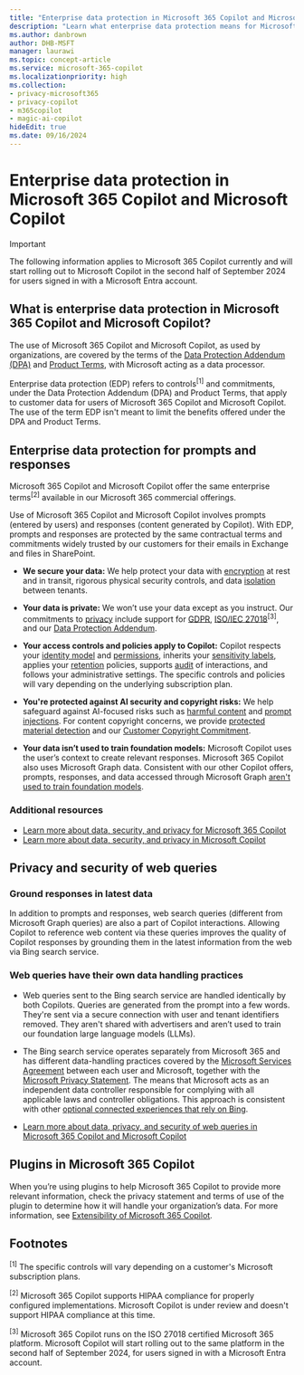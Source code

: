 ```yaml
---
title: "Enterprise data protection in Microsoft 365 Copilot and Microsoft Copilot"
description: "Learn what enterprise data protection means for Microsoft 365 Copilot and Microsoft Copilot."
ms.author: danbrown
author: DHB-MSFT
manager: laurawi
ms.topic: concept-article
ms.service: microsoft-365-copilot
ms.localizationpriority: high
ms.collection: 
- privacy-microsoft365
- privacy-copilot
- m365copilot
- magic-ai-copilot
hideEdit: true
ms.date: 09/16/2024
---
```


# Enterprise data protection in Microsoft 365 Copilot and Microsoft Copilot

> [!IMPORTANT]
> The following information applies to Microsoft 365 Copilot currently and will start rolling out to Microsoft Copilot in the second half of September 2024 for users signed in with a Microsoft Entra account.

## What is enterprise data protection in Microsoft 365 Copilot and Microsoft Copilot?

The use of Microsoft 365 Copilot and Microsoft Copilot, as used by organizations, are covered by the terms of the [Data Protection Addendum (DPA)](https://www.microsoft.com/licensing/docs/view/Microsoft-Products-and-Services-Data-Protection-Addendum-DPA) and [Product Terms](https://www.microsoft.com/licensing/terms/product/PrivacyandSecurityTerms/all), with Microsoft acting as a data processor.

Enterprise data protection (EDP) refers to controls<sup>[1]</sup> and commitments, under the Data Protection Addendum (DPA) and Product Terms, that apply to customer data for users of Microsoft 365 Copilot and Microsoft Copilot. The use of the term EDP isn't meant to limit the benefits offered under the DPA and Product Terms.  

## Enterprise data protection for prompts and responses

Microsoft 365 Copilot and Microsoft Copilot offer the same enterprise terms<sup>[2]</sup> available in our Microsoft 365 commercial offerings.

Use of Microsoft 365 Copilot and Microsoft Copilot involves prompts (entered by users) and responses (content generated by Copilot). With EDP, prompts and responses are protected by the same contractual terms and commitments widely trusted by our customers for their emails in Exchange and files in SharePoint.

- **We secure your data:** We help protect your data with [encryption](/purview/office-365-encryption-in-the-microsoft-cloud-overview) at rest and in transit, rigorous physical security controls, and data [isolation](/compliance/assurance/assurance-microsoft-365-isolation-controls) between tenants.

- **Your data is private:** We won’t use your data except as you instruct. Our commitments to [privacy](https://www.microsoft.com/trust-center/privacy) include support for [GDPR](/compliance/regulatory/gdpr), [ISO/IEC 27018](/compliance/regulatory/offering-ISO-27018)<sup>[3]</sup>, and our [Data Protection Addendum](https://www.microsoft.com/licensing/docs/view/Microsoft-Products-and-Services-Data-Protection-Addendum-DPA).

- **Your access controls and policies apply to Copilot:** Copilot respects your [identity model](microsoft-365-copilot-privacy.md#how-does-microsoft-365-copilot-protect-organizational-data) and [permissions](microsoft-365-copilot-privacy.md#how-does-microsoft-365-copilot-use-your-proprietary-organizational-data), inherits your [sensitivity labels](/purview/sensitivity-labels#sensitivity-labels-and-microsoft-365-copilot), applies your [retention](/purview/retention-policies-copilot) policies, supports [audit](/purview/audit-search?tabs=microsoft-purview-portal) of interactions, and follows your administrative settings. The specific controls and policies will vary depending on the underlying subscription plan.

- **You're protected against AI security and copyright risks:** We help safeguard against AI-focused risks such as [harmful content](microsoft-365-copilot-privacy.md#how-does-copilot-block-harmful-content) and [prompt injections](microsoft-365-copilot-privacy.md#does-copilot-block-prompt-injections-jailbreak-attacks). For content copyright concerns, we provide [protected material detection](microsoft-365-copilot-privacy.md#does-copilot-provide-protected-material-detection) and our [Customer Copyright Commitment](https://blogs.microsoft.com/on-the-issues/2023/09/07/copilot-copyright-commitment-ai-legal-concerns/).

- **Your data isn’t used to train foundation models:** Microsoft Copilot uses the user’s context to create relevant responses. Microsoft 365 Copilot also uses Microsoft Graph data. Consistent with our other Copilot offers, prompts, responses, and data accessed through Microsoft Graph [aren't used to train foundation models](https://blogs.microsoft.com/on-the-issues/2024/03/28/data-protection-responsible-ai-azure-copilot/).

### Additional resources

- [Learn more about data, security, and privacy for Microsoft 365 Copilot](microsoft-365-copilot-privacy.md)
- [Learn more about data, security, and privacy in Microsoft Copilot](/copilot/privacy-and-protections)

## Privacy and security of web queries

### Ground responses in latest data

In addition to prompts and responses, web search queries (different from Microsoft Graph queries) are also a part of Copilot interactions. Allowing Copilot to reference web content via these queries improves the quality of Copilot responses by grounding them in the latest information from the web via Bing search service.

### Web queries have their own data handling practices

- Web queries sent to the Bing search service are handled identically by both Copilots. Queries are generated from the prompt into a few words. They're sent via a secure connection with user and tenant identifiers removed. They aren't shared with advertisers and aren’t used to train our foundation large language models (LLMs).

- The Bing search service operates separately from Microsoft 365 and has different data-handling practices covered by the [Microsoft Services Agreement](https://www.microsoft.com/servicesagreement) between each user and Microsoft, together with the [Microsoft Privacy Statement](https://www.microsoft.com/privacy/privacystatement). The means that Microsoft acts as an independent data controller responsible for complying with all applicable laws and controller obligations. This approach is consistent with other [optional connected experiences that rely on Bing](/microsoft-365-apps/privacy/optional-connected-experiences#experiences-that-rely-on-bing).  

- [Learn more about data, privacy, and security of web queries in Microsoft 365 Copilot and Microsoft Copilot](manage-public-web-access.md)

## Plugins in Microsoft 365 Copilot

When you’re using plugins to help Microsoft 365 Copilot to provide more relevant information, check the privacy statement and terms of use of the plugin to determine how it will handle your organization’s data. For more information, see [Extensibility of Microsoft 365 Copilot](microsoft-365-copilot-privacy.md#extensibility-of-microsoft-365-copilot).

## Footnotes

<sup>[1]</sup> The specific controls will vary depending on a customer's Microsoft subscription plans.

<sup>[2]</sup> Microsoft 365 Copilot supports HIPAA compliance for properly configured implementations. Microsoft Copilot is under review and doesn't support HIPAA compliance at this time.

<sup>[3]</sup> Microsoft 365 Copilot runs on the ISO 27018 certified Microsoft 365 platform. Microsoft Copilot will start rolling out to the same platform in the second half of September 2024, for users signed in with a Microsoft Entra account.